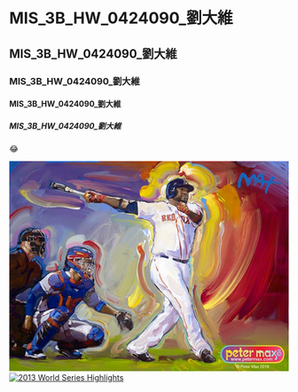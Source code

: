 # MIS_3B_HW_0424090_劉大維
## MIS_3B_HW_0424090_劉大維
### MIS_3B_HW_0424090_劉大維
#### MIS_3B_HW_0424090_劉大維
##### MIS_3B_HW_0424090_劉大維

:joy:

![](papi.jpg)
[![2013 World Series Highlights](https://www.youtube.com/watch?v=GOXoC34bBMo/0.jpg)](https://www.youtube.com/watch?v=GOXoC34bBMo)
